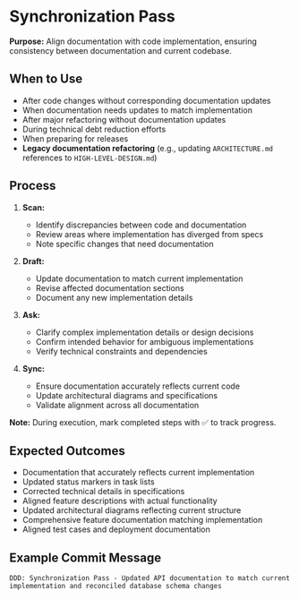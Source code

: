 # Synchronization Pass

**Purpose:** Align documentation with code implementation, ensuring consistency between documentation and current codebase.

## When to Use
- After code changes without corresponding documentation updates
- When documentation needs updates to match implementation
- After major refactoring without documentation updates
- During technical debt reduction efforts
- When preparing for releases
- **Legacy documentation refactoring** (e.g., updating `ARCHITECTURE.md` references to `HIGH-LEVEL-DESIGN.md`)

## Process
1. **Scan:**
   - Identify discrepancies between code and documentation
   - Review areas where implementation has diverged from specs
   - Note specific changes that need documentation


2. **Draft:**
   - Update documentation to match current implementation
   - Revise affected documentation sections
   - Document any new implementation details


3. **Ask:**
   - Clarify complex implementation details or design decisions
   - Confirm intended behavior for ambiguous implementations
   - Verify technical constraints and dependencies

4. **Sync:**
   - Ensure documentation accurately reflects current code
   - Update architectural diagrams and specifications
   - Validate alignment across all documentation

**Note:** During execution, mark completed steps with ✅ to track progress.

## Expected Outcomes
- Documentation that accurately reflects current implementation
- Updated status markers in task lists
- Corrected technical details in specifications
- Aligned feature descriptions with actual functionality
- Updated architectural diagrams reflecting current structure
- Comprehensive feature documentation matching implementation
- Aligned test cases and deployment documentation

## Example Commit Message
`DDD: Synchronization Pass - Updated API documentation to match current implementation and reconciled database schema changes`
